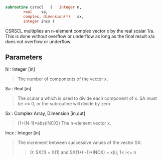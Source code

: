 ```fortran
subroutine csrscl	(	integer	n,
		real	sa,
		complex, dimension(*)	sx,
		integer	incx )
```

 CSRSCL multiplies an n-element complex vector x by the real scalar
 1/a.  This is done without overflow or underflow as long as
 the final result x/a does not overflow or underflow.

## Parameters
N : Integer [in]
> The number of components of the vector x.

Sa : Real [in]
> The scalar a which is used to divide each component of x.
> SA must be >= 0, or the subroutine will divide by zero.

Sx : Complex Array, Dimension [in,out]
> (1+(N-1)*abs(INCX))
> The n-element vector x.

Incx : Integer [in]
> The increment between successive values of the vector SX.
> > 0:  SX(1) = X(1) and SX(1+(i-1)*INCX) = x(i),     1< i<= n


